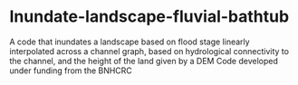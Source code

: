 # Inundate-landscape-fluvial-bathtub
A code that inundates a landscape based on flood stage linearly interpolated across a channel graph, based on hydrological connectivity to the channel, and the height of the land given by a DEM
Code developed under funding from the BNHCRC
